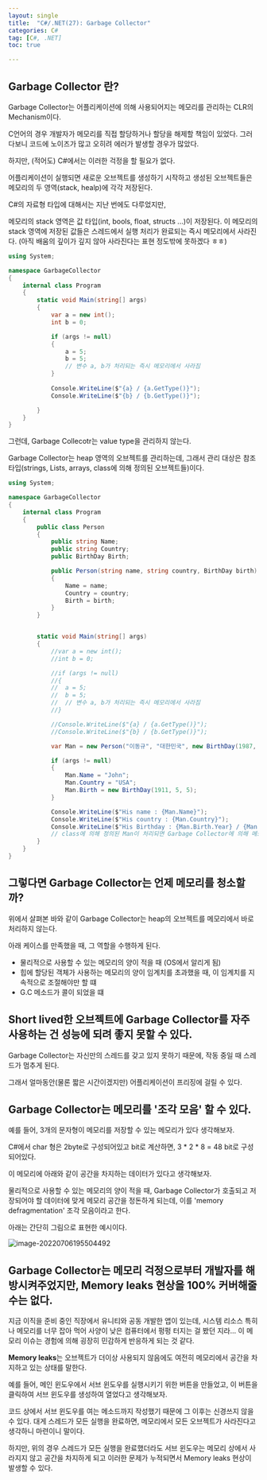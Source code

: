 ```yaml
---
layout: single
title:  "C#/.NET(27): Garbage Collector"
categories: C#
tag: [C#, .NET]
toc: true 

---
```


## Garbage Collector 란?

Garbage Collector는 어플리케이션에 의해 사용되어지는 메모리를 관리하는 CLR의 Mechanism이다.

C언어의 경우 개발자가 메모리를 직접 할당하거나 할당을 해제할 책임이 있었다. 그러다보니 코드에 노이즈가 많고 오히려 에러가 발생할 경우가 많았다.

하지만, (적어도) C#에서는 이러한 걱정을 할 필요가 없다.

어플리케이션이 실행되면 새로운 오브젝트를 생성하기 시작하고 생성된 오브젝트들은 메모리의 두 영역(stack, healp)에 각각 저장된다. 

C#의 자료형 타입에 대해서는 지난 번에도 다루었지만, 

메모리의 stack 영역은 값 타입(int, bools, float, structs ...)이 저장된다. 이 메모리의 stack 영역에 저장된 값들은 스레드에서 실행 처리가 완료되는 즉시 메모리에서 사라진다. (아직 배움의 깊이가 깊지 않아 사라진다는 표현 정도밖에 못하겠다 ㅎㅎ)

```c#
using System;

namespace GarbageCollector
{
	internal class Program
	{
		static void Main(string[] args)
		{
			var a = new int();
			int b = 0;

			if (args != null)
			{
				a = 5;
				b = 5;
				// 변수 a, b가 처리되는 즉시 메모리에서 사라짐
			}
			
			Console.WriteLine($"{a} / {a.GetType()}");
			Console.WriteLine($"{b} / {b.GetType()}");

		}
	}
}
```



그런데, Garbage Collecotr는 value type을 관리하지 않는다.

Garbage Collector는 heap 영역의 오브젝트를 관리하는데, 그래서 관리 대상은 참조 타입(strings, Lists, arrays, class에 의해 정의된 오브젝트들)이다.

```c#
using System;

namespace GarbageCollector
{
	internal class Program
	{
		public class Person
		{
			public string Name;
			public string Country;
			public BirthDay Birth;

			public Person(string name, string country, BirthDay birth)
			{
				Name = name;
				Country = country;
				Birth = birth;
			}
		}


		static void Main(string[] args)
		{
			//var a = new int();
			//int b = 0;

			//if (args != null)
			//{
			//	a = 5;
			//	b = 5;
			//	// 변수 a, b가 처리되는 즉시 메모리에서 사라짐
			//}

			//Console.WriteLine($"{a} / {a.GetType()}");
			//Console.WriteLine($"{b} / {b.GetType()}");

			var Man = new Person("이동규", "대한민국", new BirthDay(1987, 10, 16));

			if (args != null)
			{
				Man.Name = "John";
				Man.Country = "USA";
				Man.Birth = new BirthDay(1911, 5, 5);
			}

			Console.WriteLine($"His name : {Man.Name}");
			Console.WriteLine($"His country : {Man.Country}");
			Console.WriteLine($"His Birthday : {Man.Birth.Year} / {Man.Birth.Month} / {Man.Birth.Day}");
			// class에 의해 정의된 Man이 처리되면 Garbage Collector에 의해 메모리에서 사라짐 
		}
	}
}
```







## 그렇다면 Garbage Collector는 언제 메모리를 청소할까?

위에서 살펴본 바와 같이 Garbage Collector는 heap의 오브젝트를 메모리에서 바로 처리하지 않는다.

아래 케이스를 만족했을 때, 그 역할을 수행하게 된다.

- 물리적으로 사용할 수 있는 메모리의 양이 적을 때 (OS에서 알리게 됨)
- 힙에 할당된 객체가 사용하는 메모리의 양이 임계치를 초과했을 때, 이 임계치를 지속적으로 조절해야만 할 떄
- G.C 메소드가 콜이 되었을 떄







## Short lived한 오브젝트에 Garbage Collector를 자주 사용하는 건 성능에 되려 좋지 못할 수 있다.

Garbage Collector는 자신만의 스레드를 갖고 있지 못하기 때문에, 작동 중일 때 스레드가 멈추게 된다. 

그래서 얼마동안(물론 짧은 시간이겠지만) 어플리케이션이 프리징에 걸릴 수 있다.







## Garbage Collector는 메모리를 '조각 모음' 할 수 있다.

예를 들어, 3개의 문자형이 메모리를 저장할 수 있는 메모리가 있다 생각해보자. 

C#에서 char 형은 2byte로 구성되어있고 bit로 계산하면, 3 * 2 * 8 = 48 bit로 구성되어있다.

이 메모리에 아래와 같이 공간을 차지하는 데이터가 있다고 생각해보자.

물리적으로 사용할 수 있는 메모리의 양이 적을 때, Garbage Collector가 호출되고 저장되어야 할 데이터에 맞게 메모리 공간을 정돈하게 되는데, 이를 'memory defragmentation' 조각 모음이라고 한다.

아래는 간단히 그림으로 표현한 예시이다.

![image-20220706195504492](/assets/img/image-20220706195504492.png)







## Garbage Collector는 메모리 걱정으로부터 개발자를 해방시켜주었지만, Memory leaks 현상을 100% 커버해줄 수는 없다. 

지금 이직을 준비 중인 직장에서 유니티와 공동 개발한 앱이 있는데, 시스템 리소스 특히나 메모리를 너무 잡아 먹어 사양이 낮은 컴퓨터에서 펑펑 터지는 걸 봤던 지라... 이 메모리 이슈는 경험에 의해 굉장히 민감하게 반응하게 되는 것 같다.

**Memory leaks**는 오브젝트가 더이상 사용되지 않음에도 여전히 메모리에서 공간을 차지하고 있는 상태를 말한다.

예를 들어, 메인 윈도우에서 서브 윈도우를 실행시키기 위한 버튼을 만들었고, 이 버튼을 클릭하여 서브 윈도우를 생성하여 열었다고 생각해보자.

코드 상에서 서브 윈도우를 여는 메소드까지 작성했기 때문에 그 이후는 신경쓰지 않을 수 있다. 대게 스레드가 모든 실행을 완료하면, 메모리에서 모든 오브젝트가 사라진다고 생각하니 마련이니 말이다.

하지만, 위의 경우 스레드가 모든 실행을 완료했더라도 서브 윈도우는 메모리 상에서 사라지지 않고 공간을 차지하게 되고 이러한 문제가 누적되면서 Memory leaks 현상이 발생할 수 있다.


